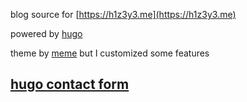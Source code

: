 
blog source for [https://h1z3y3.me](https://h1z3y3.me)

powered by [hugo](https://github.com/gohugoio/hugo)

theme by [meme](https://github.com/reuixiy/hugo-theme-meme) but I customized some features



## [hugo contact form](https://fabform.io/a/hugo-contact-form)
